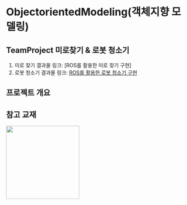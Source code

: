 # ObjectorientedModeling(객체지향 모델링)

## TeamProject 미로찾기 & 로봇 청소기
1. 미로 찾기 결과물 링크: [ROS를 활용한 미로 찾기 구현]
2. 로봇 청소기 결과물 링크: [ROS를 활용한 로봇 청소기 구현](https://youtu.be/svkuf2hENKo)

## 프로젝트 개요


## 참고 교재
<img width="200" src="https://user-images.githubusercontent.com/38236367/97992727-70809e80-1e26-11eb-8db1-f80d95ec1d87.jpg">




